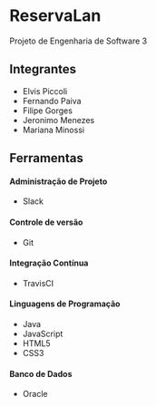 # ReservaLan
Projeto de Engenharia de Software 3

## Integrantes
* Elvis Piccoli
* Fernando Paiva
* Filipe Gorges
* Jeronimo Menezes
* Mariana Minossi

## Ferramentas
#### Administração de Projeto
* Slack

#### Controle de versão
* Git

#### Integração Contínua
* TravisCI

#### Linguagens de Programação
* Java
* JavaScript 
* HTML5 
* CSS3

#### Banco de Dados
* Oracle
